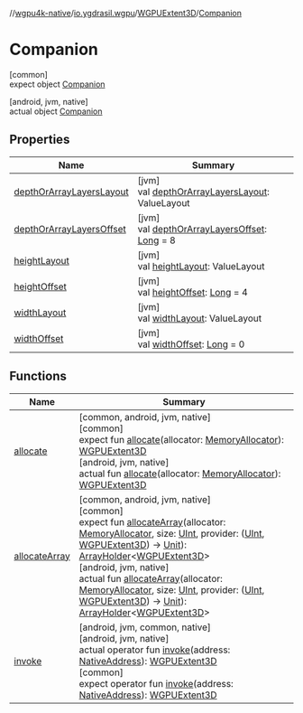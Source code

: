 //[wgpu4k-native](../../../../index.md)/[io.ygdrasil.wgpu](../../index.md)/[WGPUExtent3D](../index.md)/[Companion](index.md)

# Companion

[common]\
expect object [Companion](index.md)

[android, jvm, native]\
actual object [Companion](index.md)

## Properties

| Name | Summary |
|---|---|
| [depthOrArrayLayersLayout](depth-or-array-layers-layout.md) | [jvm]<br>val [depthOrArrayLayersLayout](depth-or-array-layers-layout.md): ValueLayout |
| [depthOrArrayLayersOffset](depth-or-array-layers-offset.md) | [jvm]<br>val [depthOrArrayLayersOffset](depth-or-array-layers-offset.md): [Long](https://kotlinlang.org/api/core/kotlin-stdlib/kotlin/-long/index.html) = 8 |
| [heightLayout](height-layout.md) | [jvm]<br>val [heightLayout](height-layout.md): ValueLayout |
| [heightOffset](height-offset.md) | [jvm]<br>val [heightOffset](height-offset.md): [Long](https://kotlinlang.org/api/core/kotlin-stdlib/kotlin/-long/index.html) = 4 |
| [widthLayout](width-layout.md) | [jvm]<br>val [widthLayout](width-layout.md): ValueLayout |
| [widthOffset](width-offset.md) | [jvm]<br>val [widthOffset](width-offset.md): [Long](https://kotlinlang.org/api/core/kotlin-stdlib/kotlin/-long/index.html) = 0 |

## Functions

| Name | Summary |
|---|---|
| [allocate](allocate.md) | [common, android, jvm, native]<br>[common]<br>expect fun [allocate](allocate.md)(allocator: [MemoryAllocator](../../../ffi/-memory-allocator/index.md)): [WGPUExtent3D](../index.md)<br>[android, jvm, native]<br>actual fun [allocate](allocate.md)(allocator: [MemoryAllocator](../../../ffi/-memory-allocator/index.md)): [WGPUExtent3D](../index.md) |
| [allocateArray](allocate-array.md) | [common, android, jvm, native]<br>[common]<br>expect fun [allocateArray](allocate-array.md)(allocator: [MemoryAllocator](../../../ffi/-memory-allocator/index.md), size: [UInt](https://kotlinlang.org/api/core/kotlin-stdlib/kotlin/-u-int/index.html), provider: ([UInt](https://kotlinlang.org/api/core/kotlin-stdlib/kotlin/-u-int/index.html), [WGPUExtent3D](../index.md)) -&gt; [Unit](https://kotlinlang.org/api/core/kotlin-stdlib/kotlin/-unit/index.html)): [ArrayHolder](../../../ffi/-array-holder/index.md)&lt;[WGPUExtent3D](../index.md)&gt;<br>[android, jvm, native]<br>actual fun [allocateArray](allocate-array.md)(allocator: [MemoryAllocator](../../../ffi/-memory-allocator/index.md), size: [UInt](https://kotlinlang.org/api/core/kotlin-stdlib/kotlin/-u-int/index.html), provider: ([UInt](https://kotlinlang.org/api/core/kotlin-stdlib/kotlin/-u-int/index.html), [WGPUExtent3D](../index.md)) -&gt; [Unit](https://kotlinlang.org/api/core/kotlin-stdlib/kotlin/-unit/index.html)): [ArrayHolder](../../../ffi/-array-holder/index.md)&lt;[WGPUExtent3D](../index.md)&gt; |
| [invoke](invoke.md) | [android, jvm, common, native]<br>[android, jvm, native]<br>actual operator fun [invoke](invoke.md)(address: [NativeAddress](../../../ffi/-native-address/index.md)): [WGPUExtent3D](../index.md)<br>[common]<br>expect operator fun [invoke](invoke.md)(address: [NativeAddress](../../../ffi/-native-address/index.md)): [WGPUExtent3D](../index.md) |
